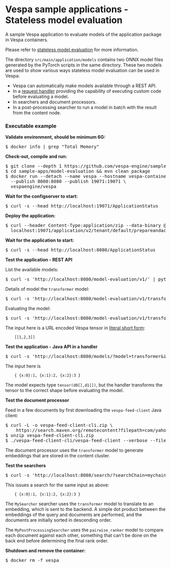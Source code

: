 <!-- Copyright Yahoo. Licensed under the terms of the Apache 2.0 license. See LICENSE in the project root. -->
# Vespa sample applications - Stateless model evaluation

A sample Vespa application to evaluate models of the application package in
Vespa containers.

Please refer to
[stateless model evaluation](https://docs.vespa.ai/en/stateless-model-evaluation.html)
for more information.

The directory `src/main/application/models` contains two ONNX model files generated
by the PyTorch scripts in the same directory. These two models are used to show
various ways stateless model evaluation can be used in Vespa:

- Vespa can automatically make models available through a REST API.
- In a [request handler](https://docs.vespa.ai/en/jdisc/developing-request-handlers.html) providing the capability of
  executing custom code before evaluating a model.
- In searchers and document processors.
- In a post-processing searcher to run a model in batch with the result from the content node.

### Executable example

**Validate environment, should be minimum 6G:**

<pre>
$ docker info | grep "Total Memory"
</pre>

**Check-out, compile and run:**

<pre data-test="exec">
$ git clone --depth 1 https://github.com/vespa-engine/sample-apps.git
$ cd sample-apps/model-evaluation &amp;&amp; mvn clean package
$ docker run --detach --name vespa --hostname vespa-container \
  --publish 8080:8080 --publish 19071:19071 \
  vespaengine/vespa
</pre>

**Wait for the configserver to start:**

<pre data-test="exec" data-test-wait-for="200 OK">
$ curl -s --head http://localhost:19071/ApplicationStatus
</pre>

**Deploy the application:**

<pre data-test="exec" data-test-assert-contains="prepared and activated.">
$ curl --header Content-Type:application/zip --data-binary @target/application.zip \
  localhost:19071/application/v2/tenant/default/prepareandactivate
</pre>

**Wait for the application to start:**

<pre data-test="exec" data-test-wait-for="200 OK">
$ curl -s --head http://localhost:8080/ApplicationStatus
</pre>

**Test the application - REST API**

List the available models:

<pre data-test="exec" data-test-assert-contains="transformer">
$ curl -s 'http://localhost:8080/model-evaluation/v1/' | python -m json.tool
</pre>

Details of model the `transformer` model:

<pre data-test="exec" data-test-assert-contains="transformer">
$ curl -s 'http://localhost:8080/model-evaluation/v1/transformer' | python -m json.tool
</pre>

Evaluating the model:

<pre data-test="exec" data-test-assert-contains="1.64956">
$ curl -s 'http://localhost:8080/model-evaluation/v1/transformer/eval?input=%5B%5B1%2C2%2C3%5D%5D&format=short' | python -m json.tool
</pre>

The input here is a URL encoded Vespa tensor in
[literal short form](https://docs.vespa.ai/en/reference/tensor.html#tensor-literal-form):

```
    [[1,2,3]]
```

**Test the application - Java API in a handler**

<pre data-test="exec" data-test-assert-contains="1.64956">
$ curl -s 'http://localhost:8080/models/?model=transformer&input=%7B%7Bx%3A0%7D%3A1%2C%7Bx%3A1%7D%3A2%2C%7Bx%3A2%7D%3A3%7D' | python -m json.tool
</pre>

The input here is

```
    { {x:0}:1, {x:1}:2, {x:2}:3 }
```

The model expects type `tensor(d0[],d1[])`, but the handler transforms the tensor to the correct shape before evaluating
the model.

**Test the document processor**

Feed in a few documents by first downloading the `vespa-feed-client` Java client:

<pre data-test="exec">
$ curl -L -o vespa-feed-client-cli.zip \
    https://search.maven.org/remotecontent?filepath=com/yahoo/vespa/vespa-feed-client-cli/7.527.20/vespa-feed-client-cli-7.527.20-zip.zip
$ unzip vespa-feed-client-cli.zip
$ ./vespa-feed-client-cli/vespa-feed-client --verbose --file feed.json --endpoint http://localhost:8080
</pre>

The document processor uses the `transformer` model to generate embeddings that are stored in the content cluster.

**Test the searchers**

<pre data-test="exec" data-test-assert-contains="1.58892">
$ curl -s 'http://localhost:8080/search/?searchChain=mychain&input=%7B%7Bx%3A0%7D%3A1%2C%7Bx%3A1%7D%3A2%2C%7Bx%3A2%7D%3A3%7D' | python -m json.tool
</pre>

This issues a search for the same input as above:

```
    { {x:0}:1, {x:1}:2, {x:2}:3 }
```

The `MySearcher` searcher uses the `transformer` model to translate to an embedding, which is sent to the backend.
A simple dot product between the embeddings of the query and documents are performed, and the documents are initially
sorted in descending order.

The `MyPostProcessingSearcher` uses the `pairwise_ranker` model to compare each document against each other, something
that can't be done on the back end before determining the final rank order.

**Shutdown and remove the container:**

<pre data-test="after">
$ docker rm -f vespa
</pre>
